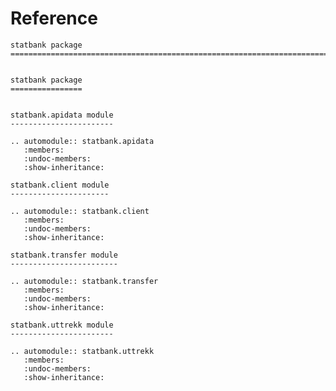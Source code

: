# Reference

<!--
The content of the {eval-rst} block below is generated by the command:
poetry run sphinx-apidoc -T -f -t ./docs/templates -o ./docs ./src
from the root directory.

You need to rerun the command when python files are added, deleted or renamed.
Copy the content from the generated
statbank.rst file to the {eval-rst} block below and
delete the .rst file afterwards.
-->

```{eval-rst}
statbank package
=============================================================================


statbank package
================


statbank.apidata module
-----------------------

.. automodule:: statbank.apidata
   :members:
   :undoc-members:
   :show-inheritance:

statbank.client module
----------------------

.. automodule:: statbank.client
   :members:
   :undoc-members:
   :show-inheritance:

statbank.transfer module
------------------------

.. automodule:: statbank.transfer
   :members:
   :undoc-members:
   :show-inheritance:

statbank.uttrekk module
-----------------------

.. automodule:: statbank.uttrekk
   :members:
   :undoc-members:
   :show-inheritance:
